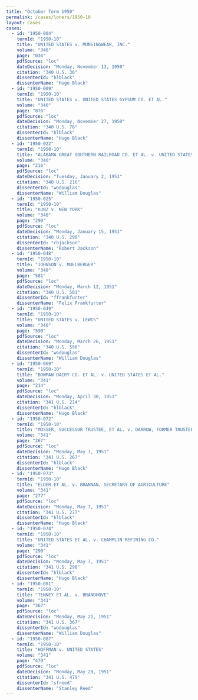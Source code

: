 ```yaml
---
title: "October Term 1950"
permalink: /cases/loners/1950-10
layout: cases
cases:
  - id: "1950-004"
    termId: "1950-10"
    title: "UNITED STATES v. MUNSINGWEAR, INC."
    volume: "340"
    page: "036"
    pdfSource: "loc"
    dateDecision: "Monday, November 13, 1950"
    citation: "340 U.S. 36"
    dissenterId: "hlblack"
    dissenterName: "Hugo Black"
  - id: "1950-009"
    termId: "1950-10"
    title: "UNITED STATES v. UNITED STATES GYPSUM CO. ET AL."
    volume: "340"
    page: "076"
    pdfSource: "loc"
    dateDecision: "Monday, November 27, 1950"
    citation: "340 U.S. 76"
    dissenterId: "hlblack"
    dissenterName: "Hugo Black"
  - id: "1950-022"
    termId: "1950-10"
    title: "ALABAMA GREAT SOUTHERN RAILROAD CO. ET AL. v. UNITED STATES ET AL."
    volume: "340"
    page: "216"
    pdfSource: "loc"
    dateDecision: "Tuesday, January 2, 1951"
    citation: "340 U.S. 216"
    dissenterId: "wodouglas"
    dissenterName: "William Douglas"
  - id: "1950-025"
    termId: "1950-10"
    title: "KUNZ v. NEW YORK"
    volume: "340"
    page: "290"
    pdfSource: "loc"
    dateDecision: "Monday, January 15, 1951"
    citation: "340 U.S. 290"
    dissenterId: "rhjackson"
    dissenterName: "Robert Jackson"
  - id: "1950-048"
    termId: "1950-10"
    title: "JOHNSON v. MUELBERGER"
    volume: "340"
    page: "581"
    pdfSource: "loc"
    dateDecision: "Monday, March 12, 1951"
    citation: "340 U.S. 581"
    dissenterId: "ffrankfurter"
    dissenterName: "Felix Frankfurter"
  - id: "1950-049"
    termId: "1950-10"
    title: "UNITED STATES v. LEWIS"
    volume: "340"
    page: "590"
    pdfSource: "loc"
    dateDecision: "Monday, March 26, 1951"
    citation: "340 U.S. 590"
    dissenterId: "wodouglas"
    dissenterName: "William Douglas"
  - id: "1950-069"
    termId: "1950-10"
    title: "BOWMAN DAIRY CO. ET AL. v. UNITED STATES ET AL."
    volume: "341"
    page: "214"
    pdfSource: "loc"
    dateDecision: "Monday, April 30, 1951"
    citation: "341 U.S. 214"
    dissenterId: "hlblack"
    dissenterName: "Hugo Black"
  - id: "1950-072"
    termId: "1950-10"
    title: "MOSSER, SUCCESSOR TRUSTEE, ET AL. v. DARROW, FORMER TRUSTEE, ET AL."
    volume: "341"
    page: "267"
    pdfSource: "loc"
    dateDecision: "Monday, May 7, 1951"
    citation: "341 U.S. 267"
    dissenterId: "hlblack"
    dissenterName: "Hugo Black"
  - id: "1950-073"
    termId: "1950-10"
    title: "ELDER ET AL. v. BRANNAN, SECRETARY OF AGRICULTURE"
    volume: "341"
    page: "277"
    pdfSource: "loc"
    dateDecision: "Monday, May 7, 1951"
    citation: "341 U.S. 277"
    dissenterId: "hlblack"
    dissenterName: "Hugo Black"
  - id: "1950-074"
    termId: "1950-10"
    title: "UNITED STATES ET AL. v. CHAMPLIN REFINING CO."
    volume: "341"
    page: "290"
    pdfSource: "loc"
    dateDecision: "Monday, May 7, 1951"
    citation: "341 U.S. 290"
    dissenterId: "hlblack"
    dissenterName: "Hugo Black"
  - id: "1950-081"
    termId: "1950-10"
    title: "TENNEY ET AL. v. BRANDHOVE"
    volume: "341"
    page: "367"
    pdfSource: "loc"
    dateDecision: "Monday, May 21, 1951"
    citation: "341 U.S. 367"
    dissenterId: "wodouglas"
    dissenterName: "William Douglas"
  - id: "1950-087"
    termId: "1950-10"
    title: "HOFFMAN v. UNITED STATES"
    volume: "341"
    page: "479"
    pdfSource: "loc"
    dateDecision: "Monday, May 28, 1951"
    citation: "341 U.S. 479"
    dissenterId: "sfreed"
    dissenterName: "Stanley Reed"
---
```

